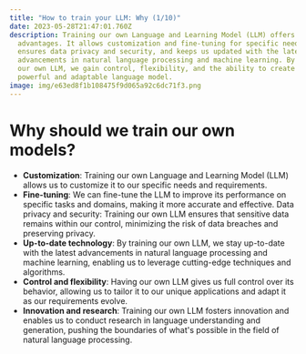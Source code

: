 ```yaml
---
title: "How to train your LLM: Why (1/10)"
date: 2023-05-28T21:47:01.760Z
description: Training our own Language and Learning Model (LLM) offers several
  advantages. It allows customization and fine-tuning for specific needs,
  ensures data privacy and security, and keeps us updated with the latest
  advancements in natural language processing and machine learning. By training
  our own LLM, we gain control, flexibility, and the ability to create a
  powerful and adaptable language model.
image: img/e63ed8f1b108475f9d065a92c6dc71f3.png
---
```

# Why should we train our own models?

* **Customization**: Training our own Language and Learning Model (LLM) allows us to customize it to our specific needs and requirements.
* **Fine-tuning**: We can fine-tune the LLM to improve its performance on specific tasks and domains, making it more accurate and effective.
  Data privacy and security: Training our own LLM ensures that sensitive data remains within our control, minimizing the risk of data breaches and preserving privacy.
* **Up-to-date technology**: By training our own LLM, we stay up-to-date with the latest advancements in natural language processing and machine learning, enabling us to leverage cutting-edge techniques and algorithms.
* **Control and flexibility**: Having our own LLM gives us full control over its behavior, allowing us to tailor it to our unique applications and adapt it as our requirements evolve.
* **Innovation and research**: Training our own LLM fosters innovation and enables us to conduct research in language understanding and generation, pushing the boundaries of what's possible in the field of natural language processing.